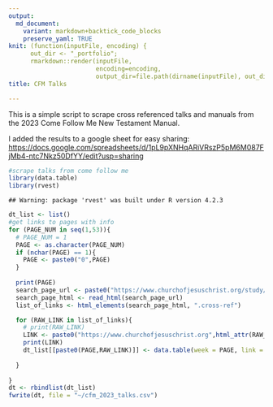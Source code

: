 ```yaml
---
output: 
  md_document:
    variant: markdown+backtick_code_blocks
    preserve_yaml: TRUE
knit: (function(inputFile, encoding) {
      out_dir <- "_portfolio";
      rmarkdown::render(inputFile,
                        encoding=encoding,
                        output_dir=file.path(dirname(inputFile), out_dir))})
title: CFM Talks

---
```


This is a simple script to scrape cross referenced talks and manuals
from the 2023 Come Follow Me New Testament Manual.

I added the results to a google sheet for easy sharing:
<https://docs.google.com/spreadsheets/d/1pL9pXNHqARiVRszP5pM6M087FjMb4-ntc7Nkz50DfYY/edit?usp=sharing>

``` r
#scrape talks from come follow me
library(data.table)
library(rvest)
```

    ## Warning: package 'rvest' was built under R version 4.2.3

``` r
dt_list <- list()
#get links to pages with info
for (PAGE_NUM in seq(1,53)){
  # PAGE_NUM = 1
  PAGE <- as.character(PAGE_NUM)
  if (nchar(PAGE) == 1){
    PAGE <- paste0("0",PAGE)
  } 
  
  print(PAGE)
  search_page_url <- paste0("https://www.churchofjesuschrist.org/study/manual/come-follow-me-for-individuals-and-families-new-testament-2023/",PAGE,"?lang=eng")
  search_page_html <- read_html(search_page_url)
  list_of_links <- html_elements(search_page_html, ".cross-ref")

  for (RAW_LINK in list_of_links){
    # print(RAW_LINK)
    LINK <- paste0("https://www.churchofjesuschrist.org",html_attr(RAW_LINK, "href"))
    print(LINK)
    dt_list[[paste0(PAGE,RAW_LINK)]] <- data.table(week = PAGE, link = LINK)
    
  }
  
}
dt <- rbindlist(dt_list)
fwrite(dt, file = "~/cfm_2023_talks.csv")
```
